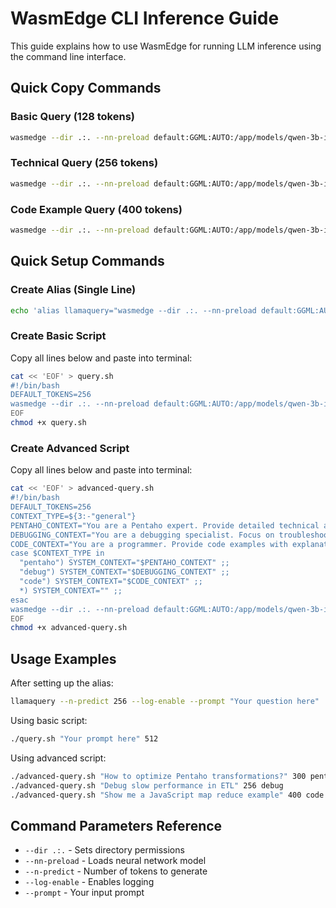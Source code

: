 # WasmEdge CLI Inference Guide

This guide explains how to use WasmEdge for running LLM inference using the command line interface.

## Quick Copy Commands

### Basic Query (128 tokens)
```bash
wasmedge --dir .:. --nn-preload default:GGML:AUTO:/app/models/qwen-3b-instruct.gguf llama-simple.wasm --n-predict 128 --log-enable --prompt "What is a Pentaho Data Integration transformation?"
```

### Technical Query (256 tokens)
```bash
wasmedge --dir .:. --nn-preload default:GGML:AUTO:/app/models/qwen-3b-instruct.gguf llama-simple.wasm --n-predict 256 --log-enable --prompt "Explain the key components of a Kettle transformation and their interactions."
```

### Code Example Query (400 tokens)
```bash
wasmedge --dir .:. --nn-preload default:GGML:AUTO:/app/models/qwen-3b-instruct.gguf llama-simple.wasm --n-predict 400 --log-enable --prompt "Show me a JavaScript example of data transformation using arrays and objects"
```

## Quick Setup Commands

### Create Alias (Single Line)
```bash
echo 'alias llamaquery="wasmedge --dir .:. --nn-preload default:GGML:AUTO:/app/models/qwen-3b-instruct.gguf llama-simple.wasm"' >> ~/.bashrc && source ~/.bashrc
```

### Create Basic Script
Copy all lines below and paste into terminal:
```bash
cat << 'EOF' > query.sh
#!/bin/bash
DEFAULT_TOKENS=256
wasmedge --dir .:. --nn-preload default:GGML:AUTO:/app/models/qwen-3b-instruct.gguf llama-simple.wasm --n-predict ${2:-$DEFAULT_TOKENS} --log-enable --prompt "$1"
EOF
chmod +x query.sh
```

### Create Advanced Script
Copy all lines below and paste into terminal:
```bash
cat << 'EOF' > advanced-query.sh
#!/bin/bash
DEFAULT_TOKENS=256
CONTEXT_TYPE=${3:-"general"}
PENTAHO_CONTEXT="You are a Pentaho expert. Provide detailed technical answers."
DEBUGGING_CONTEXT="You are a debugging specialist. Focus on troubleshooting steps."
CODE_CONTEXT="You are a programmer. Provide code examples with explanations."
case $CONTEXT_TYPE in
  "pentaho") SYSTEM_CONTEXT="$PENTAHO_CONTEXT" ;;
  "debug") SYSTEM_CONTEXT="$DEBUGGING_CONTEXT" ;;
  "code") SYSTEM_CONTEXT="$CODE_CONTEXT" ;;
  *) SYSTEM_CONTEXT="" ;;
esac
wasmedge --dir .:. --nn-preload default:GGML:AUTO:/app/models/qwen-3b-instruct.gguf llama-simple.wasm --n-predict ${2:-$DEFAULT_TOKENS} --log-enable --prompt "<|begin_of_text|><|start_header_id|>system<|end_header_id|>$SYSTEM_CONTEXT<|eot_id|><|start_header_id|>user<|end_header_id|>$1<|eot_id|>"
EOF
chmod +x advanced-query.sh
```

## Usage Examples

After setting up the alias:
```bash
llamaquery --n-predict 256 --log-enable --prompt "Your question here"
```

Using basic script:
```bash
./query.sh "Your prompt here" 512
```

Using advanced script:
```bash
./advanced-query.sh "How to optimize Pentaho transformations?" 300 pentaho
./advanced-query.sh "Debug slow performance in ETL" 256 debug
./advanced-query.sh "Show me a JavaScript map reduce example" 400 code
```

## Command Parameters Reference

- `--dir .:.` - Sets directory permissions
- `--nn-preload` - Loads neural network model
- `--n-predict` - Number of tokens to generate
- `--log-enable` - Enables logging
- `--prompt` - Your input prompt